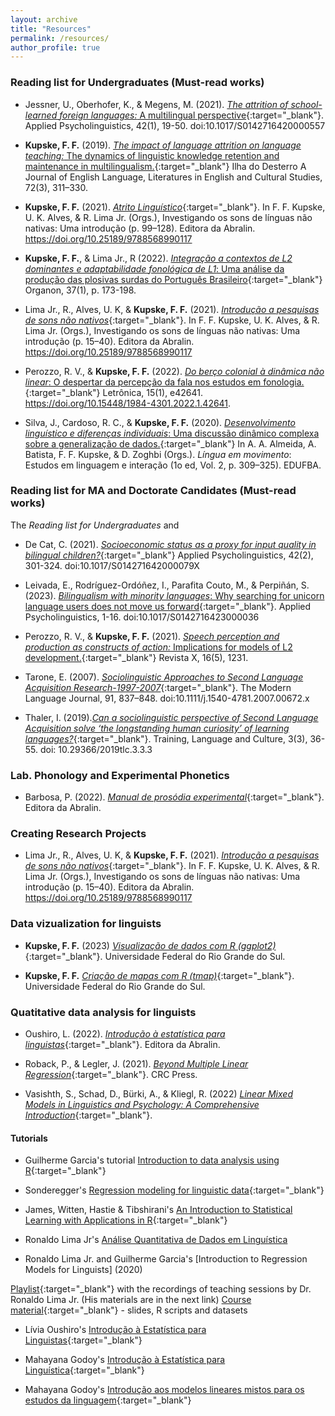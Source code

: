 ```yaml
---
layout: archive
title: "Resources"
permalink: /resources/
author_profile: true
---
```



### Reading list for Undergraduates (Must-read works)

- Jessner, U., Oberhofer, K., & Megens, M. (2021). [*The attrition of school-learned foreign languages:* A multilingual perspective](https://www.cambridge.org/core/journals/applied-psycholinguistics/article/attrition-of-schoollearned-foreign-languages-a-multilingual-perspective/EEF3FFDAEBCA439C1806DC3A370F34C8){:target="_blank"}. Applied Psycholinguistics, 42(1), 19-50. doi:10.1017/S0142716420000557

- **Kupske, F. F.** (2019). [*The impact of language attrition on language teaching:* The dynamics of linguistic knowledge retention and maintenance in multilingualism.](https://doi.org/10.5007/2175-8026.2019v72n3p311){:target="_blank"} Ilha do Desterro A Journal of English Language, Literatures in English and Cultural Studies, 72(3), 311–330. 

- **Kupske, F. F.** (2021). [*Atrito Linguístico*](https://editora.abralin.org/publicacoes/investigando-os-sons-de-linguas-nao-nativas/){:target="_blank"}. In F. F. Kupske, U. K. Alves, & R. Lima Jr. (Orgs.), Investigando os sons de línguas não nativas: Uma introdução (p. 99–128). Editora da Abralin. https://doi.org/10.25189/9788568990117

- **Kupske, F. F.**, & Lima Jr., R (2022). [*Integração a contextos de L2 dominantes e adaptabilidade fonológica de L1*: Uma análise da produção das plosivas surdas do Português Brasileiro](https://www.seer.ufrgs.br/organon/article/view/122646){:target="_blank"} Organon, 37(1), p. 173-198.

- Lima Jr., R., Alves, U. K, & **Kupske, F. F.** (2021). [*Introdução a pesquisas de sons não nativos*](https://editora.abralin.org/publicacoes/investigando-os-sons-de-linguas-nao-nativas/){:target="_blank"}. In F. F. Kupske, U. K. Alves, & R. Lima Jr. (Orgs.), Investigando os sons de línguas não nativas: Uma introdução (p. 15–40). Editora da Abralin. https://doi.org/10.25189/9788568990117

- Perozzo, R. V., & **Kupske, F. F.** (2022). [*Do berço colonial à dinâmica não linear*: O despertar da percepção da fala nos estudos em fonologia.](https://revistaseletronicas.pucrs.br/ojs/index.php/letronica/article/view/42641){:target="_blank"} Letrônica, 15(1), e42641. https://doi.org/10.15448/1984-4301.2022.1.42641.

- Silva, J., Cardoso, R. C., & **Kupske, F. F.** (2020). [*Desenvolvimento linguístico e diferenças individuais*: Uma discussão dinâmico complexa sobre a generalização de dados.](https://repositorio.ufba.br/handle/ri/32459){:target="_blank"} In A. A. Almeida, A. Batista, F. F. Kupske, & D. Zoghbi (Orgs.). *Língua em movimento*: Estudos em linguagem e interação (1o ed, Vol. 2, p. 309–325). EDUFBA. 


### Reading list for MA and Doctorate Candidates (Must-read works)
The *Reading list for Undergraduates* and

- De Cat, C. (2021). [*Socioeconomic status as a proxy for input quality in bilingual children?*](https://www.cambridge.org/core/journals/applied-psycholinguistics/article/socioeconomic-status-as-a-proxy-for-input-quality-in-bilingual-children/E196D1E1082833E2D095419500B3E82C){:target="_blank"} Applied Psycholinguistics, 42(2), 301-324. doi:10.1017/S014271642000079X

- Leivada, E., Rodríguez-Ordóñez, I., Parafita Couto, M., & Perpiñán, S. (2023). [*Bilingualism with minority languages*: Why searching for unicorn language users does not move us forward](https://www.cambridge.org/core/journals/applied-psycholinguistics/article/bilingualism-with-minority-languages-why-searching-for-unicorn-language-users-does-not-move-us-forward/96BCF43CA7455C7F410400E9992F552D){:target="_blank"}. Applied Psycholinguistics, 1-16. doi:10.1017/S0142716423000036

- Perozzo, R. V., & **Kupske, F. F.** (2021). [*Speech perception and production as constructs of action:* Implications for models of L2 development.](https://doi.org/10.5380/rvx.v16i5.81296){:target="_blank"} Revista X, 16(5), 1231. 

- Tarone, E. (2007). [*Sociolinguistic Approaches to Second Language Acquisition Research-1997-2007*](https://onlinelibrary.wiley.com/doi/abs/10.1111/j.1540-4781.2007.00672.x){:target="_blank"}. The Modern Language Journal, 91, 837–848. doi:10.1111/j.1540-4781.2007.00672.x 
 
- Thaler, I. (2019).[*Can a sociolinguistic perspective of Second Language Acquisition solve ‘the longstanding human curiosity’ of learning languages?*](https://rudn.tlcjournal.org/archive/3(3)/3(3)-03.pdf){:target="_blank"}. Training, Language and Culture,
3(3), 36-55. doi: 10.29366/2019tlc.3.3.3

### Lab. Phonology and Experimental Phonetics

- Barbosa, P. (2022). [*Manual de prosódia experimental*](https://editora.abralin.org/publicacoes/manual-de-prosodia-experimental/){:target="_blank"}. Editora da Abralin. 

### Creating Research Projects 

- Lima Jr., R., Alves, U. K, & **Kupske, F. F.** (2021). [*Introdução a pesquisas de sons não nativos*](https://editora.abralin.org/publicacoes/investigando-os-sons-de-linguas-nao-nativas/){:target="_blank"}. In F. F. Kupske, U. K. Alves, & R. Lima Jr. (Orgs.), Investigando os sons de línguas não nativas: Uma introdução (p. 15–40). Editora da Abralin. https://doi.org/10.25189/9788568990117

### Data vizualization for linguists

- **Kupske, F. F.** (2023) [*Visualização de dados com R (ggplot2)*](https://drive.google.com/file/d/1FjlWxEUmTJLsbqvkXh9u7X2o3dufJ8iD/view?usp=sharing){:target="_blank"}. Universidade Federal do Rio Grande do Sul.
  
- **Kupske, F. F.** [*Criação de mapas com R (tmap)*](https://drive.google.com/file/d/1KgqDNQ_DaFXQPuYfAyUjzqjxIddt9gUP/view?usp=sharing){:target="_blank"}. Universidade Federal do Rio Grande do Sul.
  
  
### Quatitative data analysis for linguists

- Oushiro, L. (2022). [*Introdução à estatística para linguistas*](https://editora.abralin.org/publicacoes/introducao-a-estatistica-para-linguistas/){:target="_blank"}. Editora da Abralin.

- Roback, P., & Legler, J. (2021). [*Beyond Multiple Linear Regression*](https://bookdown.org/roback/bookdown-BeyondMLR/){:target="_blank"}. CRC Press.

- Vasishth, S., Schad, D., Bürki, A., & Kliegl, R. (2022) [*Linear Mixed Models in Linguistics and Psychology: A Comprehensive Introduction*](https://vasishth.github.io/Freq_CogSci/){:target="_blank"}.


#### Tutorials 

- Guilherme Garcia's tutorial [Introduction to data analysis using R](https://guilhermegarcia.github.io/rWorkshop/garcia_rWorkshop_complete.html){:target="_blank"}
  
- Sonderegger's [Regression modeling for linguistic data](https://osf.io/pnumg/){:target="_blank"}
  
- James, Witten, Hastie & Tibshirani's [An Introduction to Statistical Learning with Applications in R](https://www.statlearning.com){:target="_blank"}
  
- Ronaldo Lima Jr's [Análise Quantitativa de Dados em Linguística](https://ronaldolimajr.github.io/quant-data-analysis) 
  
- Ronaldo Lima Jr. and Guilherme Garcia's [Introduction to Regression Models for Linguists] (2020)

[Playlist](https://www.youtube.com/playlist?list=PL3Qku9eEGkK1TF274nuIva85i4RaeIvOw){:target="_blank"} with the recordings of teaching sessions by Dr. Ronaldo Lima Jr. (His materials are in the next link)
[Course material](https://www.dropbox.com/sh/h6w3qmoygq9hirf/AADxyv5YgrEO_0JJJaH4ZRhEa?dl=0){:target="_blank"} - slides, R scripts and datasets

- Lívia Oushiro's [Introdução à Estatística para Linguistas](https://rpubs.com/oushiro/iel){:target="_blank"}
  
- Mahayana Godoy's [Introdução à Estatística para Linguística](https://github.com/mahayanag/intro_estatistica_linguistica#readme){:target="_blank"}

- Mahayana Godoy's [Introdução aos modelos lineares mistos para os estudos da linguagem](https://mahayana.me/mlm/){:target="_blank"}
